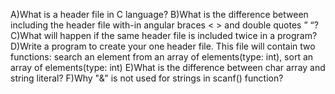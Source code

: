 A)What is a header file in C language?
B)What is the difference between including the header file with-in angular braces < > and 
double quotes ” “? 
C)What will happen if the same header file is included twice in a program?
D)Write a program to create your one header file. This file will contain two functions: search 
an element from  an array of elements(type: int), sort an array of elements(type: int) 
E)What is the difference between char array and string literal?
F)Why "&" is not used for strings in scanf() function?
